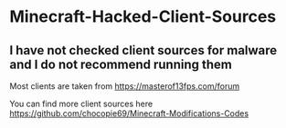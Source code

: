 # Minecraft-Hacked-Client-Sources

## I have not checked client sources for malware and I do not recommend running them

Most clients are taken from https://masterof13fps.com/forum

You can find more client sources here https://github.com/chocopie69/Minecraft-Modifications-Codes
